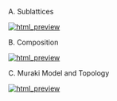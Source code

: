 A. Sublattices

[![html_preview](https://img.shields.io/badge/HTML-Preview-lightblue?logo=read-the-docs)](https://htmlpreview.github.io/?https://raw.githubusercontent.com/royd4ly/quantum_wells/main/Examples/qw2/A.%20Sublattices.html)

B. Composition

[![html_preview](https://img.shields.io/badge/HTML-Preview-lightblue?logo=read-the-docs)](https://htmlpreview.github.io/?https://raw.githubusercontent.com/royd4ly/quantum_wells/main/Examples/qw2/B.%20Composition.html)

C. Muraki Model and Topology

[![html_preview](https://img.shields.io/badge/HTML-Preview-lightblue?logo=read-the-docs)](https://htmlpreview.github.io/?https://raw.githubusercontent.com/royd4ly/quantum_wells/main/Examples/qw2/C.%20Muraki%20Model%20and%20Topology.html)
